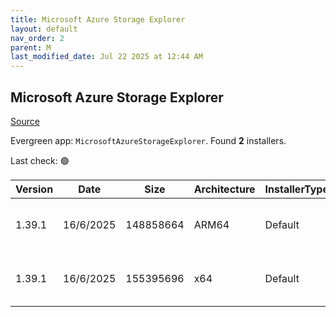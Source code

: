 ```yaml
---
title: Microsoft Azure Storage Explorer
layout: default
nav_order: 2
parent: M
last_modified_date: Jul 22 2025 at 12:44 AM
---
```


## Microsoft Azure Storage Explorer

[Source](https://azure.microsoft.com/en-au/features/storage-explorer/)

Evergreen app: `MicrosoftAzureStorageExplorer`. Found **2** installers.

Last check: 🟢

| Version | Date      | Size      | Architecture | InstallerType | Type | URI                                                                                                                                                                                                                            |
| ------- | --------- | --------- | ------------ | ------------- | ---- | ------------------------------------------------------------------------------------------------------------------------------------------------------------------------------------------------------------------------------ |
| 1.39.1  | 16/6/2025 | 148858664 | ARM64        | Default       | exe  | [https://github.com/microsoft/AzureStorageExplorer/releases/download/v1.39.1/StorageExplorer-windows-arm64.exe](https://github.com/microsoft/AzureStorageExplorer/releases/download/v1.39.1/StorageExplorer-windows-arm64.exe) |
| 1.39.1  | 16/6/2025 | 155395696 | x64          | Default       | exe  | [https://github.com/microsoft/AzureStorageExplorer/releases/download/v1.39.1/StorageExplorer-windows-x64.exe](https://github.com/microsoft/AzureStorageExplorer/releases/download/v1.39.1/StorageExplorer-windows-x64.exe)     |
